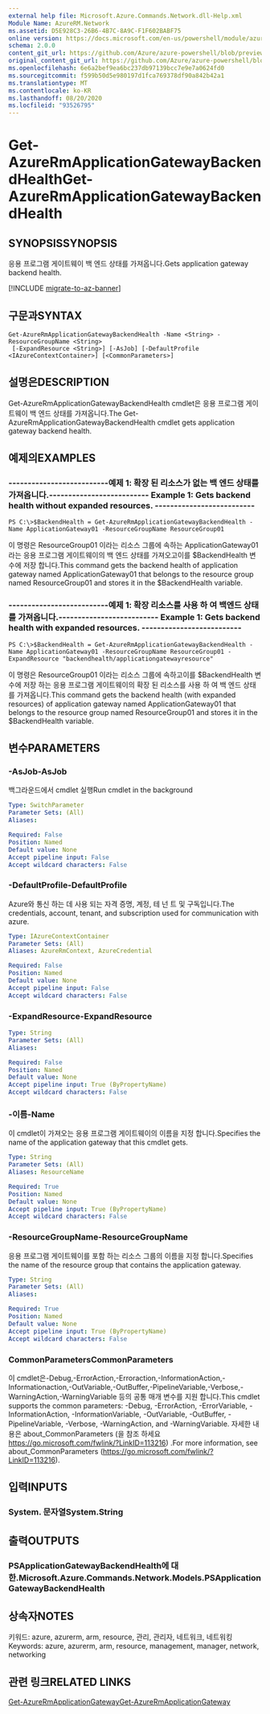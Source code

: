 ```yaml
---
external help file: Microsoft.Azure.Commands.Network.dll-Help.xml
Module Name: AzureRM.Network
ms.assetid: D5E928C3-26B6-4B7C-8A9C-F1F602BABF75
online version: https://docs.microsoft.com/en-us/powershell/module/azurerm.network/get-azurermapplicationgatewaybackendhealth
schema: 2.0.0
content_git_url: https://github.com/Azure/azure-powershell/blob/preview/src/ResourceManager/Network/Commands.Network/help/Get-AzureRmApplicationGatewayBackendHealth.md
original_content_git_url: https://github.com/Azure/azure-powershell/blob/preview/src/ResourceManager/Network/Commands.Network/help/Get-AzureRmApplicationGatewayBackendHealth.md
ms.openlocfilehash: 6e6a2bef9ea6bc237db97139bcc7e9e7a0624fd0
ms.sourcegitcommit: f599b50d5e980197d1fca769378df90a842b42a1
ms.translationtype: MT
ms.contentlocale: ko-KR
ms.lasthandoff: 08/20/2020
ms.locfileid: "93526795"
---
```

# <span data-ttu-id="33793-101">Get-AzureRmApplicationGatewayBackendHealth</span><span class="sxs-lookup"><span data-stu-id="33793-101">Get-AzureRmApplicationGatewayBackendHealth</span></span>

## <span data-ttu-id="33793-102">SYNOPSIS</span><span class="sxs-lookup"><span data-stu-id="33793-102">SYNOPSIS</span></span>
<span data-ttu-id="33793-103">응용 프로그램 게이트웨이 백 엔드 상태를 가져옵니다.</span><span class="sxs-lookup"><span data-stu-id="33793-103">Gets application gateway backend health.</span></span>

[!INCLUDE [migrate-to-az-banner](../../includes/migrate-to-az-banner.md)]

## <span data-ttu-id="33793-104">구문과</span><span class="sxs-lookup"><span data-stu-id="33793-104">SYNTAX</span></span>

```
Get-AzureRmApplicationGatewayBackendHealth -Name <String> -ResourceGroupName <String>
 [-ExpandResource <String>] [-AsJob] [-DefaultProfile <IAzureContextContainer>] [<CommonParameters>]
```

## <span data-ttu-id="33793-105">설명은</span><span class="sxs-lookup"><span data-stu-id="33793-105">DESCRIPTION</span></span>
<span data-ttu-id="33793-106">Get-AzureRmApplicationGatewayBackendHealth cmdlet은 응용 프로그램 게이트웨이 백 엔드 상태를 가져옵니다.</span><span class="sxs-lookup"><span data-stu-id="33793-106">The Get-AzureRmApplicationGatewayBackendHealth cmdlet gets application gateway backend health.</span></span>

## <span data-ttu-id="33793-107">예제의</span><span class="sxs-lookup"><span data-stu-id="33793-107">EXAMPLES</span></span>

### <span data-ttu-id="33793-108">--------------------------예제 1: 확장 된 리소스가 없는 백 엔드 상태를 가져옵니다.</span><span class="sxs-lookup"><span data-stu-id="33793-108">--------------------------  Example 1: Gets backend health without expanded resources.</span></span>  --------------------------
```
PS C:\>$BackendHealth = Get-AzureRmApplicationGatewayBackendHealth -Name ApplicationGateway01 -ResourceGroupName ResourceGroup01
```

<span data-ttu-id="33793-109">이 명령은 ResourceGroup01 이라는 리소스 그룹에 속하는 ApplicationGateway01 라는 응용 프로그램 게이트웨이의 백 엔드 상태를 가져오고이를 $BackendHealth 변수에 저장 합니다.</span><span class="sxs-lookup"><span data-stu-id="33793-109">This command gets the backend health of application gateway named ApplicationGateway01 that belongs to the resource group named ResourceGroup01 and stores it in the $BackendHealth variable.</span></span>

### <span data-ttu-id="33793-110">--------------------------예제 1: 확장 리소스를 사용 하 여 백엔드 상태를 가져옵니다.</span><span class="sxs-lookup"><span data-stu-id="33793-110">--------------------------  Example 1: Gets backend health with expanded resources.</span></span>  --------------------------
```
PS C:\>$BackendHealth = Get-AzureRmApplicationGatewayBackendHealth -Name ApplicationGateway01 -ResourceGroupName ResourceGroup01 -ExpandResource "backendhealth/applicationgatewayresource"
```

<span data-ttu-id="33793-111">이 명령은 ResourceGroup01 이라는 리소스 그룹에 속하고이를 $BackendHealth 변수에 저장 하는 응용 프로그램 게이트웨이의 확장 된 리소스를 사용 하 여 백 엔드 상태를 가져옵니다.</span><span class="sxs-lookup"><span data-stu-id="33793-111">This command gets the backend health (with expanded resources) of application gateway named ApplicationGateway01 that belongs to the resource group named ResourceGroup01 and stores it in the $BackendHealth variable.</span></span>

## <span data-ttu-id="33793-112">변수</span><span class="sxs-lookup"><span data-stu-id="33793-112">PARAMETERS</span></span>

### <span data-ttu-id="33793-113">-AsJob</span><span class="sxs-lookup"><span data-stu-id="33793-113">-AsJob</span></span>
<span data-ttu-id="33793-114">백그라운드에서 cmdlet 실행</span><span class="sxs-lookup"><span data-stu-id="33793-114">Run cmdlet in the background</span></span>

```yaml
Type: SwitchParameter
Parameter Sets: (All)
Aliases: 

Required: False
Position: Named
Default value: None
Accept pipeline input: False
Accept wildcard characters: False
```

### <span data-ttu-id="33793-115">-DefaultProfile</span><span class="sxs-lookup"><span data-stu-id="33793-115">-DefaultProfile</span></span>
<span data-ttu-id="33793-116">Azure와 통신 하는 데 사용 되는 자격 증명, 계정, 테 넌 트 및 구독입니다.</span><span class="sxs-lookup"><span data-stu-id="33793-116">The credentials, account, tenant, and subscription used for communication with azure.</span></span>

```yaml
Type: IAzureContextContainer
Parameter Sets: (All)
Aliases: AzureRmContext, AzureCredential

Required: False
Position: Named
Default value: None
Accept pipeline input: False
Accept wildcard characters: False
```

### <span data-ttu-id="33793-117">-ExpandResource</span><span class="sxs-lookup"><span data-stu-id="33793-117">-ExpandResource</span></span>
```yaml
Type: String
Parameter Sets: (All)
Aliases: 

Required: False
Position: Named
Default value: None
Accept pipeline input: True (ByPropertyName)
Accept wildcard characters: False
```

### <span data-ttu-id="33793-118">-이름</span><span class="sxs-lookup"><span data-stu-id="33793-118">-Name</span></span>
<span data-ttu-id="33793-119">이 cmdlet이 가져오는 응용 프로그램 게이트웨이의 이름을 지정 합니다.</span><span class="sxs-lookup"><span data-stu-id="33793-119">Specifies the name of the application gateway that this cmdlet gets.</span></span>

```yaml
Type: String
Parameter Sets: (All)
Aliases: ResourceName

Required: True
Position: Named
Default value: None
Accept pipeline input: True (ByPropertyName)
Accept wildcard characters: False
```

### <span data-ttu-id="33793-120">-ResourceGroupName</span><span class="sxs-lookup"><span data-stu-id="33793-120">-ResourceGroupName</span></span>
<span data-ttu-id="33793-121">응용 프로그램 게이트웨이를 포함 하는 리소스 그룹의 이름을 지정 합니다.</span><span class="sxs-lookup"><span data-stu-id="33793-121">Specifies the name of the resource group that contains the application gateway.</span></span>

```yaml
Type: String
Parameter Sets: (All)
Aliases: 

Required: True
Position: Named
Default value: None
Accept pipeline input: True (ByPropertyName)
Accept wildcard characters: False
```

### <span data-ttu-id="33793-122">CommonParameters</span><span class="sxs-lookup"><span data-stu-id="33793-122">CommonParameters</span></span>
<span data-ttu-id="33793-123">이 cmdlet은-Debug,-ErrorAction,-Erroraction,-InformationAction,-Informationaction,-OutVariable,-OutBuffer,-PipelineVariable,-Verbose,-WarningAction,-WarningVariable 등의 공통 매개 변수를 지원 합니다.</span><span class="sxs-lookup"><span data-stu-id="33793-123">This cmdlet supports the common parameters: -Debug, -ErrorAction, -ErrorVariable, -InformationAction, -InformationVariable, -OutVariable, -OutBuffer, -PipelineVariable, -Verbose, -WarningAction, and -WarningVariable.</span></span> <span data-ttu-id="33793-124">자세한 내용은 about_CommonParameters (을 참조 하세요 https://go.microsoft.com/fwlink/?LinkID=113216) .</span><span class="sxs-lookup"><span data-stu-id="33793-124">For more information, see about_CommonParameters (https://go.microsoft.com/fwlink/?LinkID=113216).</span></span>

## <span data-ttu-id="33793-125">입력</span><span class="sxs-lookup"><span data-stu-id="33793-125">INPUTS</span></span>

### <span data-ttu-id="33793-126">System. 문자열</span><span class="sxs-lookup"><span data-stu-id="33793-126">System.String</span></span>

## <span data-ttu-id="33793-127">출력</span><span class="sxs-lookup"><span data-stu-id="33793-127">OUTPUTS</span></span>

### <span data-ttu-id="33793-128">PSApplicationGatewayBackendHealth에 대 한.</span><span class="sxs-lookup"><span data-stu-id="33793-128">Microsoft.Azure.Commands.Network.Models.PSApplicationGatewayBackendHealth</span></span>

## <span data-ttu-id="33793-129">상속자</span><span class="sxs-lookup"><span data-stu-id="33793-129">NOTES</span></span>
<span data-ttu-id="33793-130">키워드: azure, azurerm, arm, resource, 관리, 관리자, 네트워크, 네트워킹</span><span class="sxs-lookup"><span data-stu-id="33793-130">Keywords: azure, azurerm, arm, resource, management, manager, network, networking</span></span>

## <span data-ttu-id="33793-131">관련 링크</span><span class="sxs-lookup"><span data-stu-id="33793-131">RELATED LINKS</span></span>

[<span data-ttu-id="33793-132">Get-AzureRmApplicationGateway</span><span class="sxs-lookup"><span data-stu-id="33793-132">Get-AzureRmApplicationGateway</span></span>](./Get-AzureRmApplicationGateway.md)

